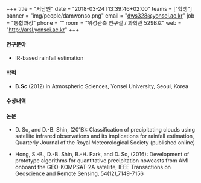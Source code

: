 +++
title = "서담원"
date = "2018-03-24T13:39:46+02:00"
teams = ["학생"]
banner = "img/people/damwonso.png"
email = "dws328@yonsei.ac.kr"
job = "통합과정"
phone = ""
room = "위성관측 연구실 / 과학관 529B호"
web = "http://arsl.yonsei.ac.kr"
+++

#### 연구분야
+ IR-based rainfall estimation

#### 학력
 + **B.Sc** (2012) in Atmospheric Sciences, Yonsei University, Seoul, Korea

#### 수상내역


#### 논문
+  D. So, and D.-B. Shin, (2018): Classification of precipitating clouds using satellite infrared observations and its implications for rainfall estimation, Quarterly Journal of the Royal Meteorological Society (published online)

+ Hong, S.-B., D.-B. Shin, B.-H. Park, and D. So, (2016): Development of prototype algorithms for quantitative precipitation nowcasts from AMI onboard the GEO-KOMPSAT-2A satellite, IEEE Transactions on Geoscience and Remote Sensing, 54(12),7149-7156
